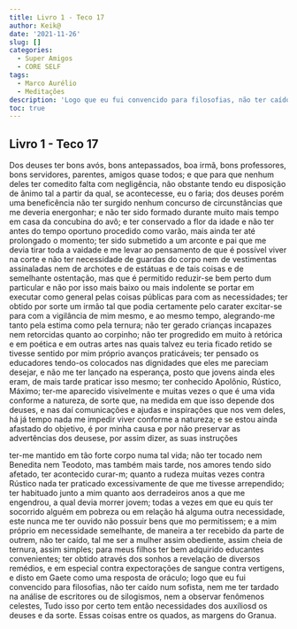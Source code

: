```yaml
---
title: Livro 1 - Teco 17
author: Keik@
date: '2021-11-26'
slug: []
categories:
  - Super Amigos
  - CORE SELF
tags:
  - Marco Aurélio
  - Meditações
description: 'Logo que eu fui convencido para filosofias, não ter caído num sofista'
toc: true
---
```


## Livro 1 - Teco 17

Dos deuses ter bons avós, bons antepassados, boa irmã, bons professores, bons servidores, parentes, amigos quase todos; e que para que nenhum deles ter comedito falta com negligência, não obstante tendo eu disposição de ânimo tal a partir da qual, se acontecesse, eu o faria; dos deuses porém uma beneficência não ter surgido nenhum concurso de circunstâncias que me deveria energonhar; e não ter sido formado durante muito mais tempo em casa da concubina do avô; e ter conservado a flor da idade e não ter antes do tempo oportuno procedido como varão, mais ainda ter até prolongado o momento; ter sido submetido a um arconte e pai que me devia tirar toda a vaidade e me levar ao pensamento de que é possível viver na corte e não ter necessidade de guardas do corpo nem de vestimentas assinaladas nem de archotes e de estátuas e de tais coisas e de semelhante ostentação, mas que é permitido reduzir-se bem perto dum particular e não por isso mais baixo ou mais indolente se portar em executar como general pelas coisas públicas para com as necessidades; ter obtido por sorte um irmão tal que podia certamente pelo carater excitar-se para com a vigilância de mim mesmo, e ao mesmo tempo, alegrando-me tanto pela estima como pela ternura; não ter gerado crianças incapazes nem retorcidas quanto ao corpinho; não ter progredido em muito à retórica e em poética e em outras artes nas quais talvez eu teria ficado retido se tivesse sentido por mim próprio avanços praticáveis; ter pensado os educadores tendo-os colocados nas dignidades que eles me pareciam desejar, e não me ter lançado na esperança, posto que jovens ainda eles eram, de mais tarde praticar isso mesmo; ter conhecido Apolônio, Rústico, Máximo; ter-me aparecido visivelmente e muitas vezes o que é uma vida conforme a natureza, de sorte que, na medida em que isso depende dos deuses, e nas daí comunicações e ajudas e inspirações que nos vem deles, há já tempo nada me impedir viver conforme a natureza; e se estou ainda afastado do objetivo, é por minha causa e por não preservar as advertências dos deusese, por assim dizer, as suas instruções

ter-me mantido em tão forte corpo numa tal vida; não ter tocado nem Benedita nem Teodoto, mas também mais tarde, nos amores tendo sido afetado, ter acontecido curar-m; quanto a rudeza muitas vezes contra Rústico nada ter praticado excessivamente de que me tivesse arrependido; ter habituado junto a mim quanto aos derradeiros anos a que me engendrou, a qual devia morrer jovem; todas a vezes em que eu quis ter socorrido alguém em pobreza ou em relação há alguma outra necessidade, este nunca me ter ouvido não possuir bens que mo permitissem; e a mim próprio em necessidade semelhante, de maneira a ter recebido da parte de outrem, não ter caído, tal me ser a mulher assim obediente, assim cheia de ternura, assim simples; para meus filhos ter bem adquirido educantes convenientes; ter obtido através dos sonhos a revelação de diversos remédios, e em especial contra expectorações de sangue contra vertigens, e disto em Gaete como uma resposta de oráculo; logo que eu fui convencido para filosofias, não ter caído num sofista, nem me ter tardado na análise de escritores ou de silogismos, nem a observar fenômenos celestes, Tudo isso por certo tem então necessidades dos auxíliosd os deuses e da sorte.
Essas coisas entre os quados, as margens do Granua.
